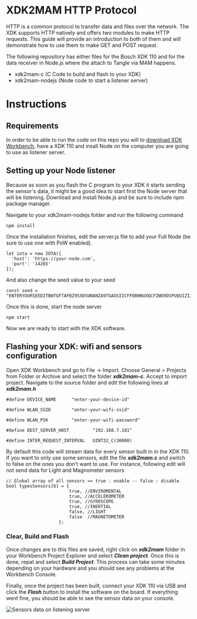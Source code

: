# XDK2MAM HTTP Protocol
HTTP is a common protocol to transfer data and files over the network. The XDK supports HTTP natively and offers two modules to make HTTP requests. This guide will provide an introduction to both of them and will demonstrate how to use them to make GET and POST request.

The following repository has either files for the Bosch XDK 110 and for the data receiver in Node.js where the attach to Tangle via MAM happens. 



- xdk2mam-c (C Code to build and flash to your XDK)
- xdk2mam-nodejs (Node code to start a listener server)

# Instructions

## Requirements
In order to be able to run the code on this repo you will to [download XDK Workbench](https://xdk.bosch-connectivity.com/software-downloads), have a XDK 110 and insall Node on the computer you are going to use as listener server.

## Setting up your Node listener
Because as soon as you flash the C program to your XDK it starts sending the sensor's data, it might be a good idea to start first the Node server that will be listening. Download and install Node.js and be sure to include npm package manager.

Navigate to your xdk2mam-nodejs folder and run the following command

```
npm install
```
Once the installation finishes, edit the server.js file to add your Full Node (be sure to use one with PoW enabled).

```
let iota = new IOTA({
  'host': 'https://your-node.com',
  'port': '14265'
});
```
And also change the seed value to your seed

```
const seed = "ENTERYOURSEEDITBWTGFTAFBZ9SXDSUNANZA9TGAOSIICFFOBHNUXQCFZWO9DSPUQUIZIJXOPHBY99999";
```

Once this is done, start the node server

```
npm start
```
Now we are ready to start with the XDK software.


## Flashing your XDK: wifi and sensors configuration
Open XDK Workbench and go to File -> Import. Choose General > Projects from Folder or Archive and select the folder ***xdk2mam-c***. Accept to import project. Navigate to the source folder and edit the following lines at ***xdk2mam.h***


```
#define DEVICE_NAME      "enter-your-device-id"
```

```
#define WLAN_SSID        "enter-your-wifi-ssid"
```

```
#define WLAN_PSK         "enter-your-wifi-password"
```
```
#define DEST_SERVER_HOST         "192.168.7.181"
```

```
#define INTER_REQUEST_INTERVAL   UINT32_C(30000)
```
By default this code will stream data for every sensor built in in the XDK 110. If you want to only use some sensors, edit the file ***xdk2mam.c*** and switch to false on the ones you don't want to use. For instance, following edit will not send data for  Light and Magnometer sensors

```
// Global array of all sensors => true : enable -- false : disable
bool typesSensors[6] = {
						true, //ENVIROMENTAL
						true, //ACCELEROMETER
						true, //GYROSCOPE
						true, //INERTIAL
						false, //LIGHT
						false  //MAGNETOMETER
					};
```

### Clear, Build and Flash
Once changes are to this files are saved, right click on ***xdk2mam*** folder in your Workbench Project Explorer and select ***Clean project***. Once this is done, repat and select ***Build Project***. This process can take some minutes depending on your hardware and you should see any problems at the Workbench Console.

Finally, once the project has been built, connect your XDK 110 via USB and click the ***Flash*** button to install the software on the board. If everything went fine, you should be able to see the sensor data on your console.

![Sensors data on listening server](https://xdk2mam.io/assets/images/server-node.png)



